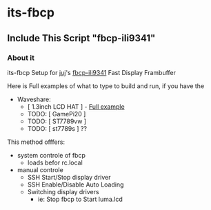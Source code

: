 # its-fbcp
## Include This Script "fbcp-ili9341" 
### About it
its-fbcp
Setup for [juj](https://github.com/juj)'s [fbcp-ili9341](https://github.com/juj/fbcp-ili9341) Fast Display Frambuffer 

Here is Full examples of what to type to build and run, if you have the

- Waveshare: 
  - [ 1.3inch LCD HAT ] - [Full example](https://github.com/Tearran/its-fbcp/edit/main/fbcp-gamepi13/README.md)
  - TODO: [ GamePi20 ]
  - TODO: [ ST7789vw ]
  - TODO: [ st7789s ] ??
  
This method offfers:
- system controle of fbcp
  - loads befor rc.local
- manual controle
  - SSH Start/Stop display driver
  - SSH Enable/Disable Auto Loading
  - Switching display drivers
    - ie: Stop fbcp to Start luma.lcd
